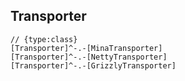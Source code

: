 ## Transporter

```yuml
// {type:class}
[Transporter]^-.-[MinaTransporter]
[Transporter]^-.-[NettyTransporter]
[Transporter]^-.-[GrizzlyTransporter]

```